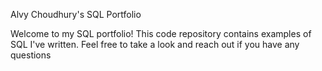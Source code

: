 Alvy Choudhury's SQL Portfolio 

Welcome to my SQL portfolio! This code repository contains examples of SQL I've written. Feel free to take a look and reach out if you have any questions
